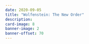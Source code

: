```yaml
---
date: 2020-09-05
title: "Wolfenstein: The New Order"
description:
card-image: 8
banner-image: 2
banner-offset: 70
---
```

